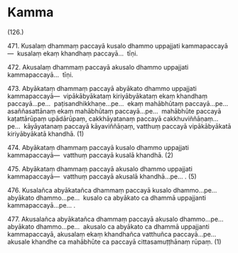 # Kamma

(126.)

471\. Kusalaṃ dhammaṃ paccayā kusalo dhammo uppajjati kammapaccayā—  kusalaṃ ekaṃ khandhaṃ paccayā…  tīṇi.

472\. Akusalaṃ dhammaṃ paccayā akusalo dhammo uppajjati kammapaccayā…  tīṇi.

473\. Abyākataṃ dhammaṃ paccayā abyākato dhammo uppajjati kammapaccayā—  vipākābyākataṃ kiriyābyākataṃ ekaṃ khandhaṃ paccayā…pe…  paṭisandhikkhaṇe…pe…  ekaṃ mahābhūtaṃ paccayā…pe…  asaññasattānaṃ ekaṃ mahābhūtaṃ paccayā…pe…  mahābhūte paccayā kaṭattārūpaṃ upādārūpaṃ, cakkhāyatanaṃ paccayā cakkhuviññāṇaṃ…pe…  kāyāyatanaṃ paccayā kāyaviññāṇaṃ, vatthuṃ paccayā vipākābyākatā kiriyābyākatā khandhā. (1)

474\. Abyākataṃ dhammaṃ paccayā kusalo dhammo uppajjati kammapaccayā—  vatthuṃ paccayā kusalā khandhā. (2)

475\. Abyākataṃ dhammaṃ paccayā akusalo dhammo uppajjati kammapaccayā—  vatthuṃ paccayā akusalā khandhā…pe… . (5)

476\. Kusalañca abyākatañca dhammaṃ paccayā kusalo dhammo…pe…  abyākato dhammo…pe…  kusalo ca abyākato ca dhammā uppajjanti kammapaccayā…pe… .

477\. Akusalañca abyākatañca dhammaṃ paccayā akusalo dhammo…pe…  abyākato dhammo…pe…  akusalo ca abyākato ca dhammā uppajjanti kammapaccayā, akusalaṃ ekaṃ khandhañca vatthuñca paccayā…pe…  akusale khandhe ca mahābhūte ca paccayā cittasamuṭṭhānaṃ rūpaṃ. (1)

